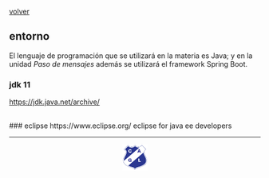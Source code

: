 [volver](index.md)<br/>
## entorno
El lenguaje de programación que se utilizará en la materia es Java; y en la unidad *Paso de mensajes* además se utilizará el framework Spring Boot.

### jdk 11
https://jdk.java.net/archive/

<br/>
### eclipse
https://www.eclipse.org/
eclipse for java ee developers
<br/>

<hr/>

<center><img src="imagenes/logo-lamadrid-1.png" /></center>
